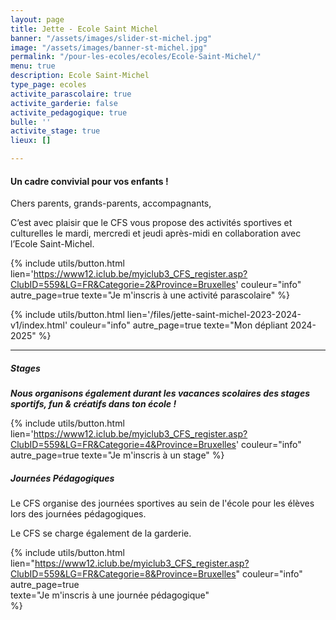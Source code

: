 ```yaml
---
layout: page
title: Jette - Ecole Saint Michel
banner: "/assets/images/slider-st-michel.jpg"
image: "/assets/images/banner-st-michel.jpg"
permalink: "/pour-les-ecoles/ecoles/Ecole-Saint-Michel/"
menu: true
description: Ecole Saint-Michel
type_page: ecoles
activite_parascolaire: true
activite_garderie: false
activite_pedagogique: true
bulle: ''
activite_stage: true
lieux: []

---
```

#### **Un cadre convivial pour vos enfants !**

Chers parents, grands-parents, accompagnants, 

C’est avec plaisir que le CFS vous propose des activités sportives et culturelles le mardi, mercredi et jeudi après-midi en collaboration avec l’Ecole Saint-Michel.

{% include utils/button.html  
lien='https://www12.iclub.be/myiclub3_CFS_register.asp?ClubID=559&LG=FR&Categorie=2&Province=Bruxelles' couleur="info" autre_page=true texte="Je m'inscris à une activité parascolaire" %}

{% include utils/button.html lien='/files/jette-saint-michel-2023-2024-v1/index.html' couleur="info" autre_page=true texte="Mon dépliant 2024-2025" %}

***

##### **Stages**

**_Nous organisons également durant les vacances scolaires des stages sportifs, fun & créatifs dans ton école !_**

{% include utils/button.html lien='https://www12.iclub.be/myiclub3_CFS_register.asp?ClubID=559&LG=FR&Categorie=4&Province=Bruxelles' couleur="info" autre_page=true texte="Je m'inscris à un stage" %}

##### **Journées Pédagogiques**

Le CFS organise des journées sportives au sein de l'école pour les élèves lors des journées pédagogiques.

Le CFS se charge également de la garderie.

{% include utils/button.html lien="https://www12.iclub.be/myiclub3_CFS_register.asp?ClubID=559&LG=FR&Categorie=8&Province=Bruxelles" couleur="info"  
autre_page=true  
texte="Je m'inscris à une journée pédagogique"  
%}
